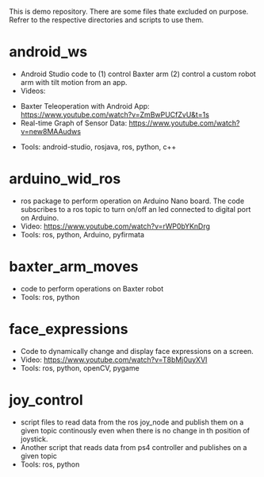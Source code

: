 This is demo repository. There are some files thate excluded on purpose. Refrer to the respective directories and scripts to use them.

# android_ws
* Android Studio code to (1) control Baxter arm (2) control a custom robot arm with tilt motion from an app.
* Videos: 
 - Baxter Teleoperation with Android App: https://www.youtube.com/watch?v=ZmBwPUCfZvU&t=1s
 - Real-time Graph of Sensor Data: https://www.youtube.com/watch?v=new8MAAudws
* Tools: android-studio, rosjava, ros, python, c++

# arduino_wid_ros
* ros package to perform operation on Arduino Nano board. The code subscribes to a ros topic to turn on/off an led connected to digital port on Arduino.
* Video: https://www.youtube.com/watch?v=rWP0bYKnDrg
* Tools: ros, python, Arduino, pyfirmata
 
# baxter_arm_moves
* code to perform operations on Baxter robot
* Tools: ros, python

# face_expressions
* Code to dynamically change and display face expressions on a screen.
* Video: https://www.youtube.com/watch?v=T8bMj0uyXVI
* Tools: ros, python, openCV, pygame

# joy_control
* script files to read data from the ros joy_node and publish them on a given topic continously even when there is no change in th position of joystick.
* Another script that reads data from ps4 controller and publishes on a given topic
* Tools: ros, python


